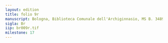 ```yaml
---
layout: edition
title: folio 9r
manuscript: Bologna, Biblioteca Comunale dell'Archiginnasio, MS B. 3489
sigla: Br
iip: br009r.tif
milestone: 17
---
```

